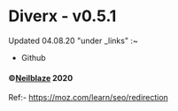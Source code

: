 # Diverx - v0.5.1

Updated 04.08.20 "under _links" :~

- Github


#### ©[Neilblaze](https://github.com/Neilblaze) 2020

Ref:- https://moz.com/learn/seo/redirection

